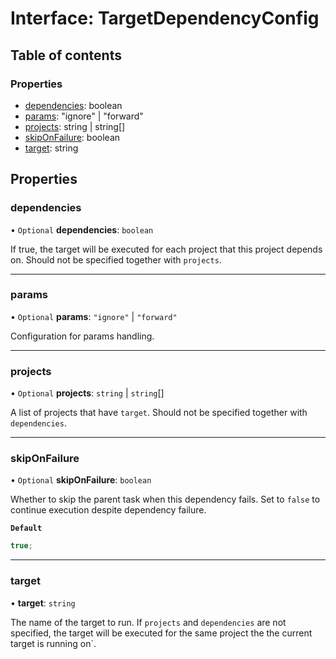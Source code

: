 # Interface: TargetDependencyConfig

## Table of contents

### Properties

- [dependencies](/reference/core-api/devkit/documents/TargetDependencyConfig#dependencies): boolean
- [params](/reference/core-api/devkit/documents/TargetDependencyConfig#params): "ignore" | "forward"
- [projects](/reference/core-api/devkit/documents/TargetDependencyConfig#projects): string | string[]
- [skipOnFailure](/reference/core-api/devkit/documents/TargetDependencyConfig#skiponfailure): boolean
- [target](/reference/core-api/devkit/documents/TargetDependencyConfig#target): string

## Properties

### dependencies

• `Optional` **dependencies**: `boolean`

If true, the target will be executed for each project that this project depends on.
Should not be specified together with `projects`.

---

### params

• `Optional` **params**: `"ignore"` \| `"forward"`

Configuration for params handling.

---

### projects

• `Optional` **projects**: `string` \| `string`[]

A list of projects that have `target`.
Should not be specified together with `dependencies`.

---

### skipOnFailure

• `Optional` **skipOnFailure**: `boolean`

Whether to skip the parent task when this dependency fails.
Set to `false` to continue execution despite dependency failure.

**`Default`**

```ts
true;
```

---

### target

• **target**: `string`

The name of the target to run. If `projects` and `dependencies` are not specified,
the target will be executed for the same project the the current target is running on`.
